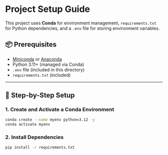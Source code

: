 # Project Setup Guide

This project uses **Conda** for environment management, `requirements.txt` for Python dependencies, and a `.env` file for storing environment variables.

## 📦 Prerequisites

- [Miniconda](https://docs.conda.io/en/latest/miniconda.html) or [Anaconda](https://www.anaconda.com/)
- Python 3.11+ (managed via Conda)
- `.env` file (included in this directory)
- `requirements.txt` (included)

---

## 🔧 Step-by-Step Setup

### 1. Create and Activate a Conda Environment

```bash
conda create --name myenv python=3.12 -y
conda activate myenv
```

### 2. Install Dependencies

```bash
pip install -r requirements.txt
```

